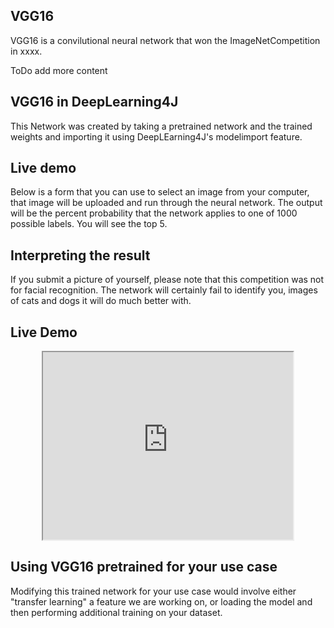 ## VGG16

VGG16 is a convilutional neural network that won the ImageNetCompetition in xxxx. 

ToDo add more content

## VGG16 in DeepLearning4J

This Network was created by taking a pretrained network and the trained weights and importing it using DeepLEarning4J's
modelimport feature. 

## Live demo

Below is a form that you can use to select an image from your computer, that image will be uploaded and run 
through the neural network. The output will be the percent probability that the network applies 
to one of 1000 possible labels. You will see the top 5. 

## Interpreting the result

If you submit a picture of yourself, please note that this competition was not for facial recognition. 
The network will certainly fail to identify you, images of cats and dogs it will do much better with. 

## Live Demo

<!-- 
<iframe src="https://54.67.56.24/VGGpredict" width="400" height="300" style="display:block; margin: 0 auto;">&nbsp;</iframe>
-->

<iframe src="https://demo.skymind.io:8001/VGGpredict" width="400" height="300" style="display:block; margin: 0 auto;">&nbsp;</iframe>

## Using VGG16 pretrained for your use case

Modifying this trained network for your use case would involve either "transfer learning" a feature we are working on, 
or loading the model and then performing additional training on your dataset. 



